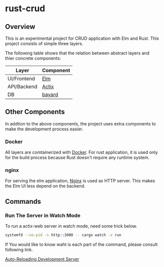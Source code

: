 # rust-crud

## Overview

This is an experimental project for CRUD application with Elm and Rust. This project consists of simple three layers.

The following table shows that the relation between abstract layers and thier concrete components:

| Layer | Component |
----|----|
| UI/Frontend | [Elm](https://elm-lang.org/) |
| API/Backend | [Actix](https://actix.rs/) |
| DB | [bayard](https://github.com/bayard-search/bayard) |

## Other Components

In addtion to the above components, the project uses extra components to make the development process easier.

### Docker

All layers are comtainerized with [Docker](https://www.docker.com/). For rust application, it is used only for the build process because Rust doesn't require any runtime system.

### nginx

For serving the elm application, [Nginx](https://www.nginx.com/) is used as HTTP server. This makes the Elm UI less depend on the backend.

## Commands

### Run The Server in Watch Mode

To run a actix-web server in watch mode, need some trick below.

```bash
systemfd --no-pid -s http::3000 -- cargo watch -x run
```

If You would like to know waht is each part of the command, please consult following link.

[Auto-Reloading Development Server](https://actix.rs/docs/autoreload/)

